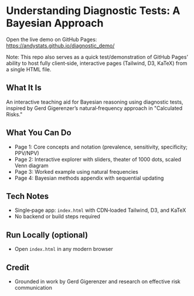 # Understanding Diagnostic Tests: A Bayesian Approach

Open the live demo on GitHub Pages: https://andystats.github.io/diagnostic_demo/

Note: This repo also serves as a quick test/demonstration of GitHub Pages’ ability to host fully client‑side, interactive pages (Tailwind, D3, KaTeX) from a single HTML file.

## What It Is

An interactive teaching aid for Bayesian reasoning using diagnostic tests, inspired by Gerd Gigerenzer’s natural‑frequency approach in "Calculated Risks."

## What You Can Do

- Page 1: Core concepts and notation (prevalence, sensitivity, specificity; PPV/NPV)
- Page 2: Interactive explorer with sliders, theater of 1000 dots, scaled Venn diagram
- Page 3: Worked example using natural frequencies
- Page 4: Bayesian methods appendix with sequential updating

## Tech Notes

- Single‑page app: `index.html` with CDN‑loaded Tailwind, D3, and KaTeX
- No backend or build steps required

## Run Locally (optional)

- Open `index.html` in any modern browser

## Credit

- Grounded in work by Gerd Gigerenzer and research on effective risk communication

